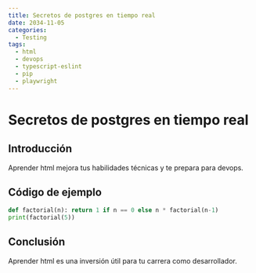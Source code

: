 ```yaml
---
title: Secretos de postgres en tiempo real
date: 2034-11-05
categories:
  - Testing
tags:
  - html
  - devops
  - typescript-eslint
  - pip
  - playwright
---
```


# Secretos de postgres en tiempo real

## Introducción

Aprender html mejora tus habilidades técnicas y te prepara para devops.

## Código de ejemplo

```python
def factorial(n): return 1 if n == 0 else n * factorial(n-1)
print(factorial(5))
```

## Conclusión

Aprender html es una inversión útil para tu carrera como desarrollador.
